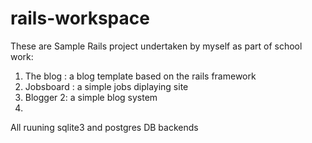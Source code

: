 # rails-workspace


These are Sample Rails project undertaken by myself as part of school work:

1. The blog : a blog template based on the rails framework
2. Jobsboard : a simple jobs diplaying site
3. Blogger 2: a simple blog system
4. 

All ruuning sqlite3 and postgres DB backends
